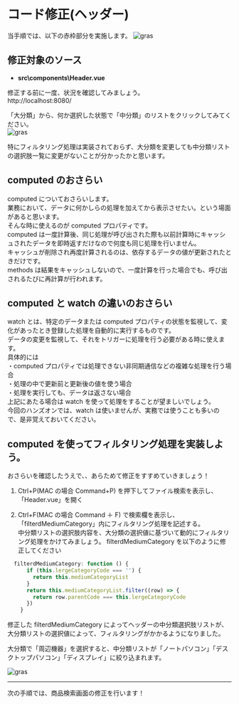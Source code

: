 # コード修正(ヘッダー)

当手順では、以下の赤枠部分を実施します。
![gras](img/handson_itemSearch.png)

## 修正対象のソース

- **src\components\Header.vue**

修正する前に一度、状況を確認してみましょう。  
 http://localhost:8080/

「大分類」から、何か選択した状態で「中分類」のリストをクリックしてみてください。  
 ![gras](img/mediumCategory1.jpg)

特にフィルタリング処理は実装されておらず、大分類を変更しても中分類リストの選択肢一覧に変更がないことが分かったかと思います。

## computed のおさらい

computed についておさらいします。  
 業務において、データに何かしらの処理を加えてから表示させたい。という場面があると思います。  
 そんな時に使えるのが computed プロパティです。  
 computed は一度計算後、同じ処理が呼び出された際も以前計算時にキャッシュされたデータを即時返すだけなので何度も同じ処理を行いません。  
 キャッシュが削除され再度計算されるのは、依存するデータの値が更新されたときだけです。  
 methods は結果をキャッシュしないので、一度計算を行った場合でも、呼び出されるたびに再計算が行われます。

## computed と watch の違いのおさらい

watch とは、特定のデータまたは computed プロパティの状態を監視して、変化があったとき登録した処理を自動的に実行するものです。  
 データの変更を監視して、それをトリガーに処理を行う必要がある時に使えます。  
 具体的には  
 ・computed プロパティでは処理できない非同期通信などの複雑な処理を行う場合  
 ・処理の中で更新前と更新後の値を使う場合  
 ・処理を実行しても、データは返さない場合  
 上記にあたる場合は watch を使って処理をすることが望ましいでしょう。  
 今回のハンズオンでは、watch は使いませんが、実務では使うことも多いので、是非覚えておいてください。

## computed を使ってフィルタリング処理を実装しよう。

おさらいを確認したうえで、、あらためて修正をすすめていきましょう！

1. Ctrl+P(MAC の場合 Command+P) を押下してファイル検索を表示し、「Header.vue」を開く

2. Ctrl+F(MAC の場合 Command ＋ F) で検索欄を表示し、「filterdMediumCategory」内にフィルタリング処理を記述する。  
   中分類リストの選択肢内容を、大分類の選択値に基づいて動的にフィルタリング処理をかけてみましょう。
   filterdMediumCategory を以下のように修正してください

```javascript
  filterdMediumCategory: function () {
      if (this.lergeCategoryCode === '') {
        return this.mediumCategoryList
      }
      return this.mediumCategoryList.filter((row) => {
        return row.parentCode === this.lergeCategoryCode
      })
    }
```

修正した filterdMediumCategory によってヘッダーの中分類選択肢リストが、大分類リストの選択値によって、フィルタリングがかかるようになりました。

大分類で「周辺機器」を選択すると、中分類リストが「ノートパソコン」「デスクトップパソコン」「ディスプレイ」に絞り込まれます。

![gras](img/mediumCategory2.jpg)

---

次の手順では、商品検索画面の修正を行います！
